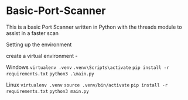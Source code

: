 # Basic-Port-Scanner
This is a basic Port Scanner written in Python with the threads module to assist in a faster scan

Setting up the environment 

create a virtual environment -

Windows 
`virtualenv .venv` 
`.venv\Scripts\activate` 
`pip install -r requirements.txt` 
`python3 .\main.py`

Linux
`virtualenv .venv` 
`source .venv/bin/activate` 
`pip install -r requirements.txt` 
`python3 main.py` 
